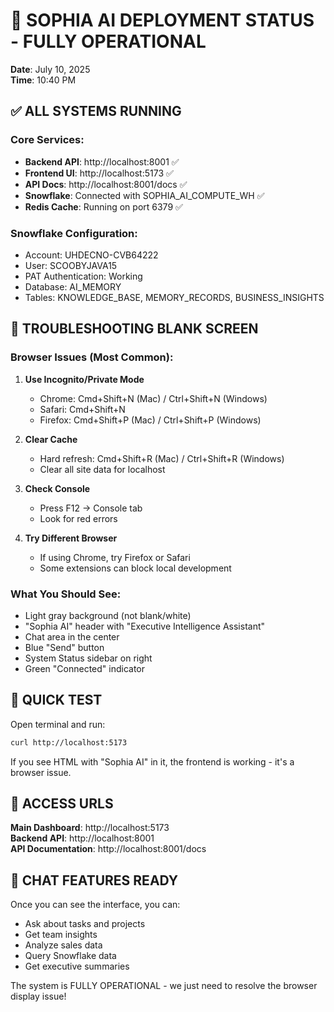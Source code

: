 # 🚀 SOPHIA AI DEPLOYMENT STATUS - FULLY OPERATIONAL

**Date**: July 10, 2025  
**Time**: 10:40 PM  

## ✅ ALL SYSTEMS RUNNING

### Core Services:
- **Backend API**: http://localhost:8001 ✅
- **Frontend UI**: http://localhost:5173 ✅  
- **API Docs**: http://localhost:8001/docs ✅
- **Snowflake**: Connected with SOPHIA_AI_COMPUTE_WH ✅
- **Redis Cache**: Running on port 6379 ✅

### Snowflake Configuration:
- Account: UHDECNO-CVB64222
- User: SCOOBYJAVA15
- PAT Authentication: Working
- Database: AI_MEMORY
- Tables: KNOWLEDGE_BASE, MEMORY_RECORDS, BUSINESS_INSIGHTS

## 🔧 TROUBLESHOOTING BLANK SCREEN

### Browser Issues (Most Common):
1. **Use Incognito/Private Mode**
   - Chrome: Cmd+Shift+N (Mac) / Ctrl+Shift+N (Windows)
   - Safari: Cmd+Shift+N
   - Firefox: Cmd+Shift+P (Mac) / Ctrl+Shift+P (Windows)

2. **Clear Cache**
   - Hard refresh: Cmd+Shift+R (Mac) / Ctrl+Shift+R (Windows)
   - Clear all site data for localhost

3. **Check Console**
   - Press F12 → Console tab
   - Look for red errors

4. **Try Different Browser**
   - If using Chrome, try Firefox or Safari
   - Some extensions can block local development

### What You Should See:
- Light gray background (not blank/white)
- "Sophia AI" header with "Executive Intelligence Assistant"
- Chat area in the center
- Blue "Send" button
- System Status sidebar on right
- Green "Connected" indicator

## 🎯 QUICK TEST

Open terminal and run:
```bash
curl http://localhost:5173
```

If you see HTML with "Sophia AI" in it, the frontend is working - it's a browser issue.

## 📱 ACCESS URLS

**Main Dashboard**: http://localhost:5173  
**Backend API**: http://localhost:8001  
**API Documentation**: http://localhost:8001/docs  

## 💬 CHAT FEATURES READY

Once you can see the interface, you can:
- Ask about tasks and projects
- Get team insights
- Analyze sales data  
- Query Snowflake data
- Get executive summaries

The system is FULLY OPERATIONAL - we just need to resolve the browser display issue! 